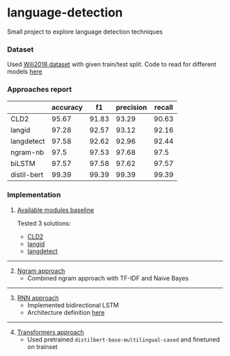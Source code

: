 # language-detection
Small project to explore language detection techniques

### Dataset
Used [Wili2018 dataset](https://arxiv.org/pdf/1801.07779.pdf) with given train/test split. Code to read for different models [here](src/data)

### Approaches report
|            	| accuracy 	| f1    	| precision 	| recall 	|
|------------	|----------	|-------	|-----------	|--------	|
| CLD2       	| 95.67    	| 91.83 	| 93.29     	| 90.63  	|
| langid     	| 97.28    	| 92.57 	| 93.12     	| 92.16  	|
| langdetect 	| 97.58    	| 92.62 	| 92.96     	| 92.44  	|
| ngram-nb 	    | 97.5    	| 97.53 	| 97.68     	| 97.5  	|
| biLSTM 	    | 97.57    	| 97.58 	| 97.62     	| 97.57  	|
| distil-bert 	| 99.39    	| 99.39 	| 99.39     	| 99.39  	|

### Implementation
1. [Available modules baseline](notebooks/0.baseline-available-modules.ipynb)
 
   Tested 3 solutions:
   * [CLD2](https://pypi.org/project/pycld2/)
   * [langid](https://pypi.org/project/langid/)
   * [langdetect](https://pypi.org/project/langdetect/)
---
2. [Ngram approach](notebooks/1.ngram.ipynb)
    * Combined ngram approach with TF-IDF and Naive Bayes
---
3. [RNN approach](notebooks/2.rnn.ipynb)
   * Implemented bidirectional LSTM
   * Architecture definition [here](src/models/rnn_model.py)
---
4. [Transformers approach](notebooks/3.transformers.ipynb)
   * Used pretrained `distilbert-base-multilingual-cased` and finetuned on trainset
